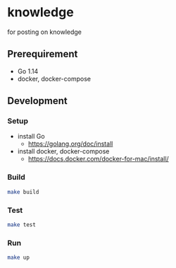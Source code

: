 # knowledge
for posting on knowledge

## Prerequirement
- Go 1.14
- docker, docker-compose

## Development
### Setup
- install Go
  - https://golang.org/doc/install
- install docker, docker-compose
  - https://docs.docker.com/docker-for-mac/install/

### Build
```bash
make build
```

### Test
```bash
make test
```

### Run
```bash
make up
```